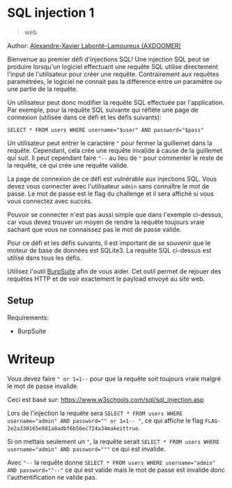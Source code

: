 # SQL injection 1

> web

Author: [Alexandre-Xavier Labonté-Lamoureux (AXDOOMER)](https://github.com/axdoomer)

Bienvenue au premier défi d'injections SQL! Une injection SQL peut se produire lorsqu'un logiciel effectuant une requête SQL utilise directement l'input de l'utilisateur pour créer une requête. Contrairement aux requêtes paramétrées, le logiciel ne connait pas la différence entre un paramètre ou une partie de la requête. 

Un utilisateur peut donc modifier la requête SQL effectuée par l'application. Par exemple, pour la requête SQL suivante qui réflète une page de connexion (utilisée dans ce défi et les défis suivants): 

`SELECT * FROM users WHERE username="$user" AND password="$pass"`

Un utilisateur peut entrer le caractère `"` pour fermer la guillemet dans la requête. Cependant, cela crée une requête invalide à cause de la guillemet qui suit. Il peut cependant faire `"--` au lieu de `"` pour commenter le reste de la requête, ce qui crée une requête valide. 

La page de connexion de ce défi est vulnérable aux injections SQL. Vous devez vous connecter avec l'utilisateur `admin` sans connaître le mot de passe. Le mot de passe est le flag du challenge et il sera affiché si vous vous connectez avec succès. 

Pouvoir se connecter n'est pas aussi simple que dans l'exemple ci-dessus, car vous devez trouver un moyen de rendre la requête toujours vraie sachant que vous ne connaissez pas le mot de passe valide. 

Pour ce défi et les défis suivants, il est important de se souvenir que le moteur de base de données est SQLite3. La requête SQL ci-dessus est utilisé dans tous les défis. 

Utilisez l'outil [BurpSuite](https://portswigger.net/burp/communitydownload) afin de vous aider. Cet outil permet de rejouer des requêtes HTTP et de voir exactement le payload envoyé au site web.

## Setup

Requirements:
- BurpSuite

# Writeup

Vous devez faire `" or 1=1--` pour que la requête soit toujours vraie malgré le mot de passe invalide. 

Ceci est basé sur: https://www.w3schools.com/sql/sql_injection.asp

Lors de l'injection la requête sera `SELECT * FROM users WHERE username="admin" AND password="" or 1=1-- "`, ce qui affiche le flag `FLAG-2e2a330165e881a8adbf6b56ec724a34makeittrue`.

Si on mettais seulement un `"`, la requête serait `SELECT * FROM users WHERE username="admin" AND password="""` ce qui est invalide. 

Avec `"--` la requête donne `SELECT * FROM users WHERE username="admin" AND password=""--"` ce qui est valide mais le mot de passe est invalide donc l'authentification ne valide pas. 

